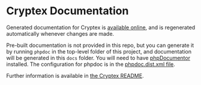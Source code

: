 # Cryptex Documentation

Generated documentation for Cryptex is [available online](https://michaelmawhinney.github.io/cryptex/), and is regenerated automatically whenever changes are made.

Pre-built documentation is not provided in this repo, but you can generate it by running `phpdoc` in the top-level folder of this project, and documentation will be generated in this `docs` folder. You will need to have [phpDocumentor](https://www.phpdoc.org) installed. The configuration for phpdoc is in the [phpdoc.dist.xml file](https://github.com/michaelmawhinney/cryptex/blob/master/phpdoc.dist).

Further information is available in [the Cryptex README](https://github.com/michaelmawhinney/cryptex/blob/master/README.md).
